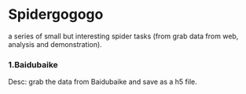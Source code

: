 # Spidergogogo

a series of small but interesting spider tasks (from grab data from web, analysis and demonstration).

### 1.Baidubaike

Desc: grab the data from Baidubaike and save as a h5 file.